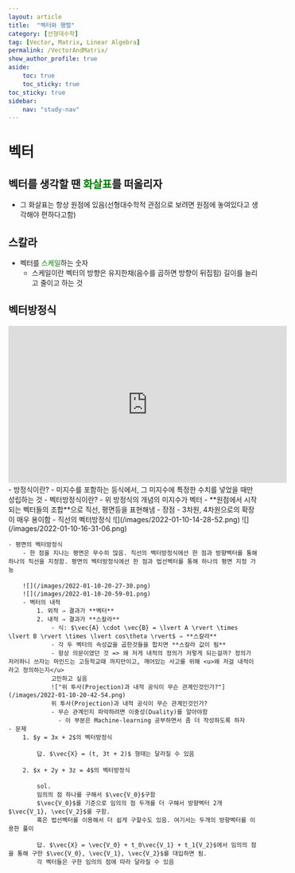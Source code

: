 ```yaml
---
layout: article
title:  "벡터와 행렬"
category: [선형대수학]
tag: [Vector, Matrix, Linear Algebra]
permalink: /VectorAndMatrix/
show_author_profile: true
aside:
    toc: true
    toc_sticky: true
toc_sticky: true
sidebar:
    nav: "study-nav"
---
```


# 벡터

## 벡터를 생각할 땐 <span style="color:green">화살표</span>를 떠올리자

- 그 화살표는 항상 원점에 있음(선형대수학적 관점으로 보려면 원점에 놓여있다고 생각해야 편하다고함)

## 스칼라

- 벡터를 <span style="color:green">스케일</span>하는 숫자
    - 스케일이란  벡터의 방향은 유지한채(음수를 곱하면 방향이 뒤집힘) 길이를 늘리고 줄이고 하는 것

## 벡터방정식
<iframe width="560" height="315" src="https://www.youtube.com/embed/0XBosvCiDf0" title="YouTube video player" frameborder="0" allow="accelerometer; autoplay; clipboard-write; encrypted-media; gyroscope; picture-in-picture" allowfullscreen></iframe>
- 방정식이란?
    - 미지수를 포함하는 등식에서, 그 미지수에 특정한 수치를 넣었을 때만 성립하는 것
- 벡터방정식이란?
    - 위 방정식의 개념의 미지수가 벡터
    - **원점에서 시작되는 벡터들의 조합**으로 직선, 평면등을 표현해냄
    - 장점
        - 3차원, 4차원으로의 확장이 매우 용이함
    - 직선의 벡터방정식
        ![](/images/2022-01-10-14-28-52.png)
        ![](/images/2022-01-10-16-31-06.png)
        
    - 평면의 벡터방정식
        - 한 점을 지나는 평면은 무수히 많음. 직선의 벡터방정식에선 한 점과 방향벡터를 통해 하나의 직선을 지정함. 평면의 벡터방정식에선 한 점과 법선벡터를 통해 하나의 평면 지정 가능
        
        ![](/images/2022-01-10-20-27-30.png)
        ![](/images/2022-01-10-20-59-01.png)
        - 벡터의 내적
            1. 외적 ⇒ 결과가 **벡터**
            2. 내적 ⇒ 결과가 **스칼라**
                - 식: $\vec{A} \cdot \vec{B} = \lvert A \rvert \times \lvert B \rvert \times \lvert cos\theta \rvert$ ⇒ **스칼라**
                - 각 두 벡터의 속성값을 곱한것들을 합치면 **스칼라 값이 됨**
                - 항상 의문이였던 것 => 왜 저게 내적의 정의가 저렇게 되는걸까? 정의가 저러하니 쓰자는 마인드는 고등학교때 까지만이고, 깨어있는 사고를 위해 <u>왜 저걸 내적이라고 정의하는지</u>  
                고민하고 싶음
                !["위 투사(Projection)과 내적 공식이 무슨 관계인것인가?"](/images/2022-01-10-20-42-54.png)  
                위 투사(Projection)과 내적 공식이 무슨 관계인것인가?
                - 무슨 관계인지 파악하려면 이중성(Duality)를 알아야함
                  - 이 부분은 Machine-learning 공부하면서 좀 더 작성하도록 하자
    - 문제
        1. $y = 3x + 2$의 벡터방정식
            
            답. $\vec{X} = (t, 3t + 2)$ 형태는 달라질 수 있음
            
        2. $x + 2y + 3z = 4$의 벡터방정식
            
            sol. 
            임의의 점 하나를 구해서 $\vec{V_0}$구함
            $\vec{V_0}$를 기준으로 임의의 점 두개를 더 구해서 방향벡터 2개 $\vec{V_1}, \vec{V_2}$를 구함.  
            혹은 법선벡터를 이용해서 더 쉽게 구할수도 있음. 여기서는 두개의 방향벡터를 이용한 풀이
            
            답. $\vec{X} = \vec{V_0} + t_0\vec{V_1} + t_1{V_2}$에서 임의의 점을 통해 구한 $\vec{V_0}, \vec{V_1}, \vec{V_2}$를 대입하면 됨.  
            각 벡터들은 구한 임의의 점에 따라 달라질 수 있음